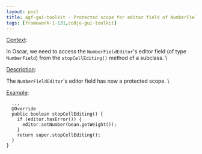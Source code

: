 ```yaml
---
layout: post
title: agf-gui-toolkit - Protected scope for editor field of NumberFieldEditor
tags: [framework-1-131,codjo-gui-toolkit]
---
```

<u>Context</u>:

In Oscar, we need to access the ```NumberFieldEditor```'s editor field (of type ```NumberField```) from the ```stopCellEditing()``` method of a subclass.
\\

<u>Description</u>:

The ```NumberFieldEditor```'s editor field has now a&nbsp;protected scope.
\\

<u>Example</u>:
```public abstract class WeightCellEditor extends NumberFieldEditor {
  ...
  @Override   
  public boolean stopCellEditing() {
    if (editor.hasError()) {
      editor.setNumber(bean.getWeight());
    }
    return super.stopCellEditing();
  }
}
```